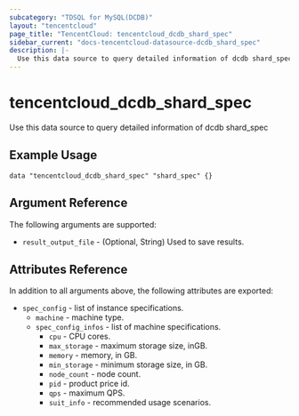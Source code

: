 ```yaml
---
subcategory: "TDSQL for MySQL(DCDB)"
layout: "tencentcloud"
page_title: "TencentCloud: tencentcloud_dcdb_shard_spec"
sidebar_current: "docs-tencentcloud-datasource-dcdb_shard_spec"
description: |-
  Use this data source to query detailed information of dcdb shard_spec
---
```


# tencentcloud_dcdb_shard_spec

Use this data source to query detailed information of dcdb shard_spec

## Example Usage

```hcl
data "tencentcloud_dcdb_shard_spec" "shard_spec" {}
```

## Argument Reference

The following arguments are supported:

* `result_output_file` - (Optional, String) Used to save results.

## Attributes Reference

In addition to all arguments above, the following attributes are exported:

* `spec_config` - list of instance specifications.
  * `machine` - machine type.
  * `spec_config_infos` - list of machine specifications.
    * `cpu` - CPU cores.
    * `max_storage` - maximum storage size, inGB.
    * `memory` - memory, in GB.
    * `min_storage` - minimum storage size, in GB.
    * `node_count` - node count.
    * `pid` - product price id.
    * `qps` - maximum QPS.
    * `suit_info` - recommended usage scenarios.



